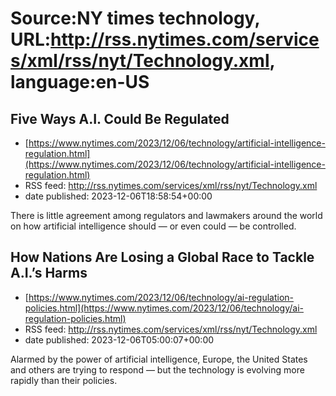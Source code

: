 # Source:NY times technology, URL:http://rss.nytimes.com/services/xml/rss/nyt/Technology.xml, language:en-US

## Five Ways A.I. Could Be Regulated
 - [https://www.nytimes.com/2023/12/06/technology/artificial-intelligence-regulation.html](https://www.nytimes.com/2023/12/06/technology/artificial-intelligence-regulation.html)
 - RSS feed: http://rss.nytimes.com/services/xml/rss/nyt/Technology.xml
 - date published: 2023-12-06T18:58:54+00:00

There is little agreement among regulators and lawmakers around the world on how artificial intelligence should — or even could — be controlled.

## How Nations Are Losing a Global Race to Tackle A.I.’s Harms
 - [https://www.nytimes.com/2023/12/06/technology/ai-regulation-policies.html](https://www.nytimes.com/2023/12/06/technology/ai-regulation-policies.html)
 - RSS feed: http://rss.nytimes.com/services/xml/rss/nyt/Technology.xml
 - date published: 2023-12-06T05:00:07+00:00

Alarmed by the power of artificial intelligence, Europe, the United States and others are trying to respond — but the technology is evolving more rapidly than their policies.

